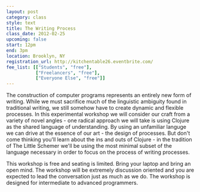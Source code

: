 ```yaml
---
layout: post
category: class
style: text
title: The Writing Process
class_date: 2012-02-25
upcoming: false
start: 12pm
end: 3pm
location: Brooklyn, NY
registration_url: http://kitchentable26.eventbrite.com/
fee_list: [["Students", "free"],
           ["Freelancers", "free"],
           ["Everyone Else", "free"]]
---
```

The construction of computer programs represents an entirely new
form of writing. While we must sacrifice much of the linguistic
ambiguity found in traditional writing, we still somehow have to
create dynamic and flexible processes. In this experimental workshop
we will consider our craft from a variety of novel angles - one
radical approach we will take is using Clojure as the shared
language of understanding. By using an unfamiliar languge we can
drive at the essence of our art - the design of processes. But don't
come thinking you'll learn about the ins and outs of Clojure - in
the tradition of The Little Schemer we'll be using the most minimal
subset of the language necessary in order to focus on the
process of writing processes.

This workshop is free and seating is limited. Bring your laptop and
bring an open mind. The workshop will be extremely discussion
oriented and you are expected to lead the conversation just as much
as we do. The workshop is designed for intermediate to advanced
programmers.
